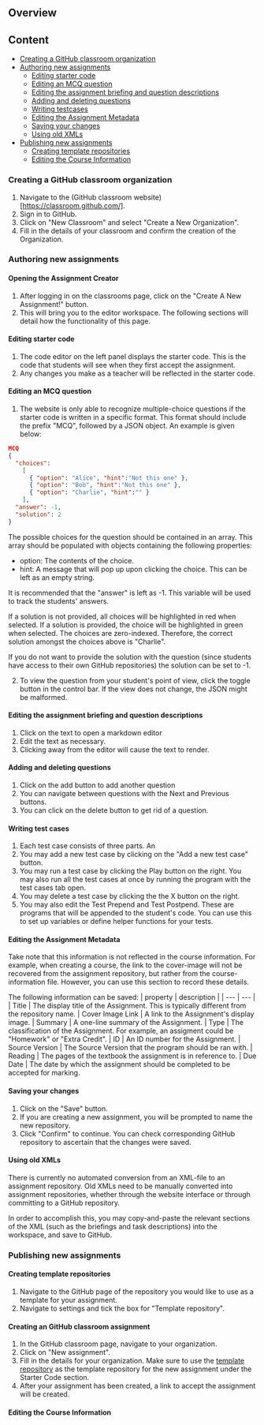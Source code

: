 ## Overview

## Content
-  [Creating a GitHub classroom organization](#creating-a-github-classroom-organization)
-  [Authoring new assignments](#authoring-new-assignments)
    - [Editing starter code](#editing-starter-code)
    - [Editing an MCQ question](#editing-an-MCQ-question)
    - [Editing the assignment briefing and question descriptions](#Editing-the-assignment-briefing-and-question-descriptions)
    - [Adding and deleting questions](#Adding-and-deleting-questions)
    - [Writing testcases](#writing-testcases)
    - [Editing the Assignment Metadata](#editing-the-assignment-metadatas)
    - [Saving your changes](#saving-your-changes)
    - [Using old XMLs](#using-old-xmls)
-  [Publishing new assignments](#publishing-new-assignments)
    - [Creating template repositories](#creating-template-repositories)
    - [Editing the Course Information](#editing-the-course-information)

### Creating a GitHub classroom organization
1. Navigate to the (GitHub classroom website)[https://classroom.github.com/].
2. Sign in to GitHub.
3. Click on "New Classroom" and select "Create a New Organization".
4. Fill in the details of your classroom and confirm the creation of the Organization.

### Authoring new assignments

#### Opening the Assignment Creator
1. After logging in on the classrooms page, click on the "Create A New Assignment!" button.
2. This will bring you to the editor workspace. The following sections will detail how the functionality of this page.

#### Editing starter code
1. The code editor on the left panel displays the starter code. This is the code that students will see when they first accept the assignment. 
2. Any changes you make as a teacher will be reflected in the starter code.

#### Editing an MCQ question
1. The website is only able to recognize multiple-choice questions if the starter code is written in a specific format. This format should include the prefix "MCQ", followed by a JSON object. An example is given below:

```json
MCQ
{
  "choices":
    [
      { "option": "Alice", "hint":"Not this one" },
      { "option": "Bob", "hint":"Not this one" },
      { "option": "Charlie", "hint":"" }
    ],
  "answer": -1,
  "solution": 2
}
```

The possible choices for the question should be contained in an array. This array should be populated with objects containing the following properties:
 - option: The contents of the choice.
 - hint: A message that will pop up upon clicking the choice. This can be left as an empty string.

It is recommended that the "answer" is left as -1. This variable will be used to track the students' answers.

If a solution is not provided, all choices will be highlighted in red when selected. If a solution is provided, the choice will be highlighted in green when selected. The choices are zero-indexed. Therefore, the correct solution amongst the choices above is "Charlie".

If you do not want to provide the solution with the question (since students have access to their own GitHub repositories) the solution can be set to -1.

2. To view the question from your student's point of view, click the toggle button in the control bar. If the view does not change, the JSON might be malformed.

#### Editing the assignment briefing and question descriptions
1. Click on the text to open a markdown editor
2. Edit the text as necessary.
3. Clicking away from the editor will cause the text to render.

#### Adding and deleting questions
1. Click on the add button to add another question
2. You can navigate between questions with the Next and Previous buttons.
3. You can click on the delete button to get rid of a question.

#### Writing test cases
1. Each test case consists of three parts. An 
2. You may add a new test case by clicking on the "Add a new test case" button.
3. You may run a test case by clicking the Play button on the right. You may also run all the test cases at once by running the program with the test cases tab open.
4. You may delete a test case by clicking the the X button on the right.
5. You may also edit the Test Prepend and Test Postpend. These are programs that will be appended to the student's code. You can use this to set up variables or define helper functions for your tests.

#### Editing the Assignment Metadata
Take note that this information is not reflected in the course information. For example, when creating a course, the link to the cover-image will not be recovered from the assignment repository, but rather from the course-information file. However, you can use this section to record these details.

The following information can be saved:
| property | description |
| --- | --- |
| Title | The display title of the Assignment. This is typically different from the repository name.
| Cover Image Link | A link to the Assignment's display image.
| Summary | A one-line summary of the Assignment.
| Type | The classification of the Assignment. For example, an assigment could be "Homework" or "Extra Credit".
| ID | An ID number for the Assignment.
| Source Version | The Source Version that the program should be ran with.
| Reading | The pages of the textbook the assignment is in reference to.
| Due Date | The date by which the assignment should be completed to be accepted for marking.

#### Saving your changes
1. Click on the "Save" button.
2. If you are creating a new assignment, you will be prompted to name the new repository.
3. Click "Confirm" to continue. You can check corresponding GitHub repository to ascertain that the changes were saved.

#### Using old XMLs
There is currently no automated conversion from an XML-file to an assignment repository. Old XMLs need to be manually converted into assignment repositories, whether through the website interface or through committing to a GitHub repository.

In order to accomplish this, you may copy-and-paste the relevant sections of the XML (such as the briefings and task descriptions) into the workspace, and save to GitHub.

### Publishing new assignments

#### Creating template repositories
1. Navigate to the GitHub page of the repository you would like to use as a template for your assignment.
2. Navigate to settings and tick the box for "Template repository".

#### Creating an GitHub classroom assignment
1. In the GitHub classroom page, navigate to your organization.
2. Click on "New assignment".
3. Fill in the details for your organization. Make sure to use the [template repository](#creating-template-repositories) as the template repository for the new assignment under the Starter Code section.
4. After your assignment has been created, a link to accept the assignment will be created.

#### Editing the Course Information
